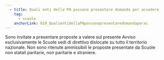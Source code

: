 ```yaml
---
  - title: Quali enti della PA possono presentare domanda per accedere al finanziamento dall'Avviso "Abilitazione al Cloud per le PA locali" Scuole, riferito alla Misura 1.2?
    tag:
      - scuole
    anchorLink: 019_QualientidellaPApossonopresentaredomandaperac
---
```


Sono invitate a presentare proposte a valere sul presente Avviso esclusivamente le Scuole sedi di direttivo dislocate su tutto il territorio nazionale. Non sono ritenute ammissibili le proposte presentate da Scuole non statali paritarie, non paritarie e straniere.